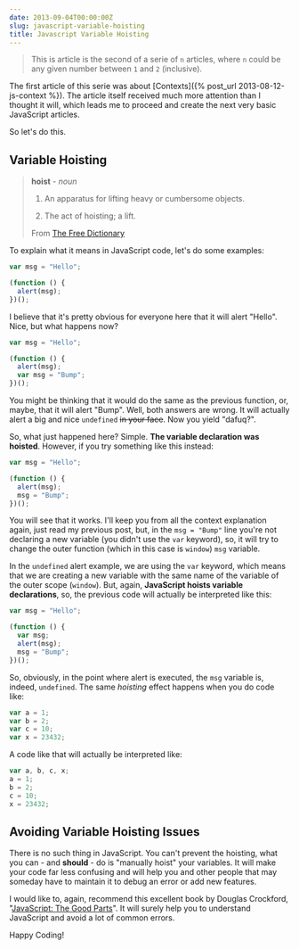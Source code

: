 ```yaml
---
date: 2013-09-04T00:00:00Z
slug: javascript-variable-hoisting
title: Javascript Variable Hoisting
---
```


> This is article is the second of a serie of `n` articles, where `n` could
> be any given number between `1` and `2` (inclusive).

The first article of this serie was about [Contexts]({% post_url 2013-08-12-js-context %}).
The article itself received much more attention than I thought it will, which leads me
to proceed and create the next very basic JavaScript articles.

So let's do this.

## Variable Hoisting

> **hoist** - _noun_
>
> 1. An apparatus for lifting heavy or cumbersome objects.
>
> 2. The act of hoisting; a lift.
>
> From [The Free Dictionary](http://www.thefreedictionary.com/hoist)

To explain what it means in JavaScript code, let's do some examples:

```javascript
var msg = "Hello";

(function () {
  alert(msg);
})();
```

I believe that it's pretty obvious for everyone here that it will
alert "Hello". Nice, but what happens now?

```javascript
var msg = "Hello";

(function () {
  alert(msg);
  var msg = "Bump";
})();
```

You might be thinking that it would do the same as the previous function,
or, maybe, that it will alert "Bump". Well, both answers are wrong. It will
actually alert a big and nice `undefined` ~~in your face~~.
Now you yield "dafuq?".

So, what just happened here? Simple. **The variable declaration was hoisted**.
However, if you try something like this instead:

```javascript
var msg = "Hello";

(function () {
  alert(msg);
  msg = "Bump";
})();
```

You will see that it works. I'll keep you from all the context explanation
again, just read my previous post, but, in the `msg = "Bump"` line you're
not declaring a new variable (you didn't use the `var` keyword), so, it
will try to change the outer function (which in this case is `window`)
`msg` variable.

In the `undefined` alert example, we are using the `var` keyword, which means
that we are creating a new variable with the same name of the variable of the
outer scope (`window`). But, again, **JavaScript hoists variable declarations**,
so, the previous code will actually be interpreted like this:

```javascript
var msg = "Hello";

(function () {
  var msg;
  alert(msg);
  msg = "Bump";
})();
```

So, obviously, in the point where alert is executed, the `msg` variable is,
indeed, `undefined`. The same _hoisting_ effect happens when you do code like:

```javascript
var a = 1;
var b = 2;
var c = 10;
var x = 23432;
```

A code like that will actually be interpreted like:

```javascript
var a, b, c, x;
a = 1;
b = 2;
c = 10;
x = 23432;
```

## Avoiding Variable Hoisting Issues

There is no such thing in JavaScript. You can't prevent the hoisting, what you
can - and **should** - do is "manually hoist" your variables. It will make
your code far less confusing and  will help you and other people that may
someday have to maintain it to debug an error or add new features.

I would like to, again, recommend this excellent book by Douglas Crockford,
"[JavaScript: The Good Parts][book]". It will surely help you to
understand JavaScript and avoid a lot of common errors.

[book]:http://amzn.to/14ZmSmZ

Happy Coding!
